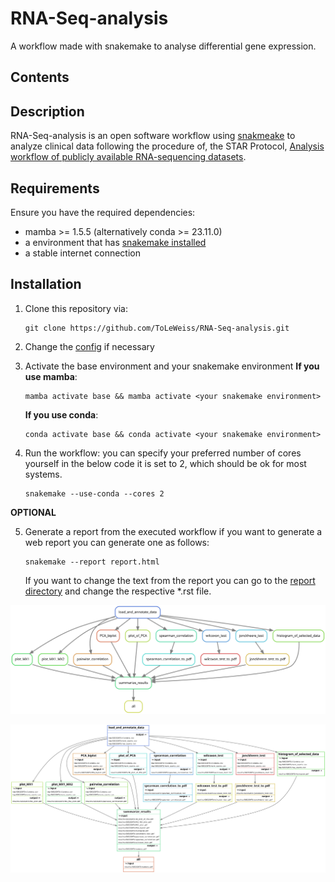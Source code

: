 # RNA-Seq-analysis
A workflow made with snakemake to analyse differential gene expression.

## Contents


## Description
RNA-Seq-analysis is an open software workflow using [snakmeake](https://snakemake.github.io/) to
analyze clinical data following the procedure of, the STAR Protocol, [Analysis workflow of publicly
available RNA-sequencing datasets](https://doi.org/10.1016/j.xpro.2021.100478).

## Requirements

Ensure you have the required dependencies:
- mamba >= 1.5.5 (alternatively conda >= 23.11.0)
- a environment that has [snakemake installed](https://snakemake.readthedocs.io/en/stable/getting_started/installation.html)
- a stable internet connection

## Installation

1. Clone this repository via:
    ```terminal
    git clone https://github.com/ToLeWeiss/RNA-Seq-analysis.git
    ```

2. Change the [config](https://github.com/ToLeWeiss/RNA-Seq-analysis/tree/master/config/config.yaml) 
   if necessary

3. Activate the base environment and your snakemake environment
    **If you use mamba**:
    ```terminal
    mamba activate base && mamba activate <your snakemake environment>
    ```

    **If you use conda**:
    ```terminal
    conda activate base && conda activate <your snakemake environment>
    
    ```

4. Run the workflow:
    you can specify your preferred number of cores yourself in the below code it is set to 2,
    which should be ok for most systems.
    ```terminal
    snakemake --use-conda --cores 2
    ```

**OPTIONAL**

5. Generate a report from the executed workflow
    if you want to generate a web report you can generate one as follows:
    ```terminal
    snakemake --report report.html
    ```
    If you want to change the text from the report you can go to the [report directory](https://github.com/ToLeWeiss/RNA-Seq-analysis/tree/master/workflow/report)
    and change the respective *.rst file.

![Image of the DAG(Directed Acyclic Graph)](https://github.com/ToLeWeiss/RNA-Seq-analysis/blob/master/dag.svg)

![Image of the respective rules with input and output files](https://github.com/ToLeWeiss/RNA-Seq-analysis/blob/master/filegraph.svg)

